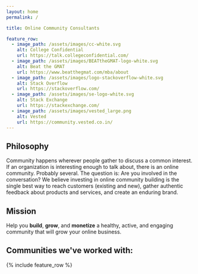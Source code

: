 ```yaml
---
layout: home
permalink: /

title: Online Community Consultants

feature_row:
  - image_path: /assets/images/cc-white.svg
    alt: College Confidential
    url: https://talk.collegeconfidential.com/
  - image_path: /assets/images/BEATtheGMAT-logo-white.svg
    alt: Beat the GMAT
    url: https://www.beatthegmat.com/mba/about
  - image_path: /assets/images/logo-stackoverflow-white.svg
    alt: Stack Overflow
    url: https://stackoverflow.com/
  - image_path: /assets/images/se-logo-white.svg
    alt: Stack Exchange
    url: https://stackexchange.com/
  - image_path: /assets/images/vested_large.png
    alt: Vested
    url: https://community.vested.co.in/
---
```


## Philosophy

Community happens wherever people gather to discuss a common
interest. If an organization is interesting enough to talk about,
there is an online community. Probably several. The question is: Are
you involved in the conversation? We believe investing in online
community building is the single best way to reach customers (existing
and new), gather authentic feedback about products and services, and
create an enduring brand.

## Mission

Help you **build**, **grow**, and **monetize** a healthy, active, and engaging
community that will grow your online business.

## Communities we've worked with:

{% include feature_row %}
